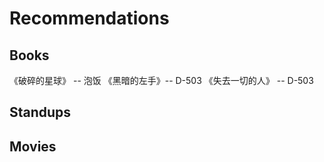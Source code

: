 # Recommendations

## Books
《破碎的星球》 -- 泡饭
《黑暗的左手》-- D-503
《失去一切的人》 -- D-503

## Standups

## Movies
